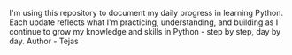 I'm using this repository to document my daily progress in learning Python. Each update reflects what I'm practicing, understanding, and building as I continue to grow my knowledge and skills in Python - step by step, day by day.
Author - Tejas
